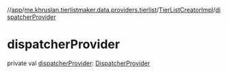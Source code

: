 //[app](../../../index.md)/[me.khruslan.tierlistmaker.data.providers.tierlist](../index.md)/[TierListCreatorImpl](index.md)/[dispatcherProvider](dispatcher-provider.md)

# dispatcherProvider

private val [dispatcherProvider](dispatcher-provider.md): [DispatcherProvider](../../me.khruslan.tierlistmaker.data.providers.dispatchers/-dispatcher-provider/index.md)
